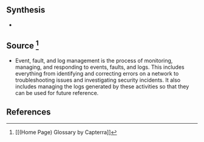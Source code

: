 ## Synthesis
- 
## Source [^1]
- Event, fault, and log management is the process of monitoring, managing, and responding to events, faults, and logs. This includes everything from identifying and correcting errors on a network to troubleshooting issues and investigating security incidents. It also includes managing the logs generated by these activities so that they can be used for future reference.
## References

[^1]: [[(Home Page) Glossary by Capterra]]